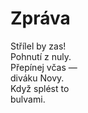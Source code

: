 Zpráva
======

Střílel by zas!  
Pohnutí z nuly.  
Přepínej včas —  
diváku Novy.  
Když splést to  
bulvami.


